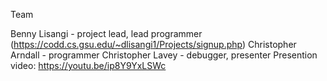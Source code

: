 Team

Benny Lisangi - project lead, lead programmer (https://codd.cs.gsu.edu/~dlisangi1/Projects/signup.php)
Christopher Arndall - programmer
Christopher Lavey - debugger, presenter
Presention video: https://youtu.be/ip8Y9YxLSWc
